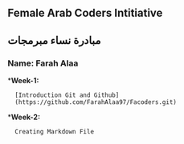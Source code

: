 ## Female Arab Coders Intitiative
## مبادرة نساء مبرمجات 

### Name: Farah Alaa
*__Week-1:__


      [Introduction Git and Github]
      (https://github.com/FarahAlaa97/Facoders.git) 


*__Week-2:__


      Creating Markdown File
